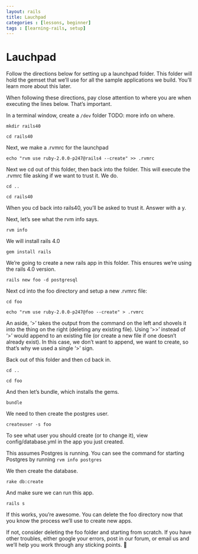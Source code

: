 ```yaml
---
layout: rails
title: Lauchpad
categories : [lessons, beginner]
tags : [learning-rails, setup]
---
```


Lauchpad
===

Follow the directions below for setting up a launchpad folder.  This folder will hold the gemset that we’ll use for all the sample applications we build.  You’ll learn more about this later.

When following these directions, pay close attention to where you are when executing the lines below.  That’s important.

In a terminal window, create a `/dev` folder TODO: more info on where.

`mkdir rails40`

`cd rails40`

Next, we make a .rvmrc for the launchpad

`echo "rvm use ruby-2.0.0-p247@rails4 --create" >> .rvmrc`

Next we cd out of this folder, then back into the folder.  This will execute the .rvmrc file asking if we want to trust it.  We do.

`cd ..`

`cd rails40`

When you cd back into rails40, you’ll be asked to trust it.  Answer with a y.

Next, let’s see what the rvm info says.

`rvm info`

We will install rails 4.0

`gem install rails`

We’re going to create a new rails app in this folder.  This ensures we’re using the rails 4.0 version.

`rails new foo -d postgresql`

Next cd into the foo directory and setup a new .rvmrc file:

`cd foo`

`echo "rvm use ruby-2.0.0-p247@foo --create" > .rvmrc`

An aside, ‘>’ takes the output from the command on the left and shovels it into the thing on the right (deleting any existing file).  Using ‘>>’ instead of ‘>’ would append to an existing file (or create a new file if one doesn’t already exist).  In this case, we don’t want to append, we want to create, so that’s why we used a single ‘>’ sign.

Back out of this folder and then cd back in.

`cd ..`

`cd foo`

And then let’s bundle, which installs the gems.

`bundle`

We need to then create the postgres user.

`createuser -s foo`

To see what user you should create (or to change it), view config/database.yml in the app you just created.

This assumes Postgres is running.  You can see the command for starting Postgres by running `rvm info postgres`

We then create the database.

`rake db:create`

And make sure we can run this app.

`rails s`

If this works, you’re awesome.  You can delete the foo directory now that you know the process we’ll use to create new apps.

If not, consider deleting the foo folder and starting from scratch.  If you have other troubles, either google your errors, post in our forum, or email us and we’ll help you work through any sticking points.
